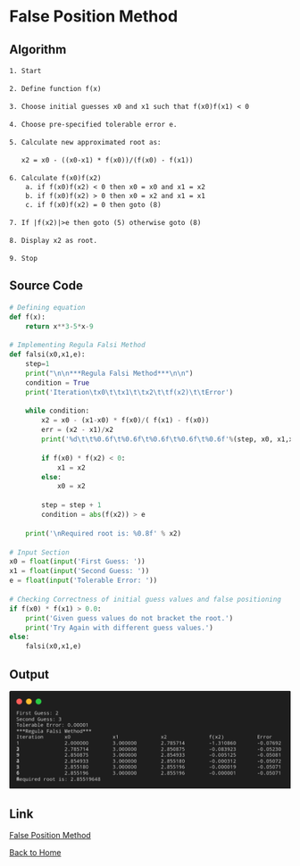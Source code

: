 # False Position Method

## Algorithm

    1. Start

    2. Define function f(x)

    3. Choose initial guesses x0 and x1 such that f(x0)f(x1) < 0

    4. Choose pre-specified tolerable error e.

    5. Calculate new approximated root as: 
    
       x2 = x0 - ((x0-x1) * f(x0))/(f(x0) - f(x1))

    6. Calculate f(x0)f(x2)
    	a. if f(x0)f(x2) < 0 then x0 = x0 and x1 = x2
    	b. if f(x0)f(x2) > 0 then x0 = x2 and x1 = x1
    	c. if f(x0)f(x2) = 0 then goto (8)
    
    7. If |f(x2)|>e then goto (5) otherwise goto (8)

    8. Display x2 as root.

    9. Stop

## Source Code

``` python
# Defining equation
def f(x):
    return x**3-5*x-9

# Implementing Regula Falsi Method
def falsi(x0,x1,e):
    step=1
    print("\n\n***Regula Falsi Method***\n\n")
    condition = True
    print('Iteration\tx0\t\tx1\t\tx2\t\tf(x2)\t\tError')

    while condition:
        x2 = x0 - (x1-x0) * f(x0)/( f(x1) - f(x0))
        err = (x2 - x1)/x2
        print('%d\t\t%0.6f\t%0.6f\t%0.6f\t%0.6f\t%0.6f'%(step, x0, x1,x2, f(x2), err))

        if f(x0) * f(x2) < 0:
            x1 = x2
        else:
            x0 = x2

        step = step + 1
        condition = abs(f(x2)) > e

    print('\nRequired root is: %0.8f' % x2)

# Input Section
x0 = float(input('First Guess: '))
x1 = float(input('Second Guess: '))
e = float(input('Tolerable Error: '))

# Checking Correctness of initial guess values and false positioning
if f(x0) * f(x1) > 0.0:
    print('Given guess values do not bracket the root.')
    print('Try Again with different guess values.')
else:
    falsi(x0,x1,e)

```

## Output

![False Position Method](./assets/False-Position-Method.png)

## Link

[False Position Method](https://github.com/kabirdeula/Numerical_Method_Lab_Report/blob/main/Lab%20Report/Lab02.py)

[Back to Home](README.md)
